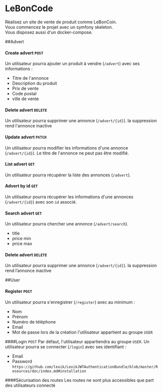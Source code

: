 # LeBonCode
Réalisez un site de vente de produit comme LeBonCoin.  
Vous commencez le projet avec un symfony skeleton.  
Vous disposez aussi d'un docker-compose.

##Advert

#### Create advert `POST`
Un utilisateur pourra ajouter un produit à vendre (`/advert`) avec ses informations :
- Titre de l'annonce
- Description du produit
- Prix de vente
- Code postal
- ville de vente
#### Delete advert  `DELETE`
Un utilisateur pourra supprimer une annonce (`/advert/{id}`).
la suppression rend l'annonce inactive
#### Update advert `PATCH`
Un utilisateur pourra modifier les informations d'une annonce (`/advert/{id}`).
Le titre de l'annonce ne peut pas être modifié.
#### List advert `GET`
Un utilisateur pourra récupérer la liste des annonces (`/advert`).
#### Advert by id `GET`
Un utilisateur pourra récupérer les informations d'une annonces (`/advert/{id}`) avec son `id` associé.
#### Search advert `GET`
Un utilisateur pourra chercher une annonce (`/advert/search`).
- title
- price min
- price max

#### Delete advert  `DELETE`
Un utilisateur pourra supprimer une annonce (`/advert/{id}`).
la suppression rend l’annonce inactive

##User

#### Register `POST`
Un utilisateur pourra s'enregistrer (`/register`) avec au minimum :
- Nom
- Prénom
- Numéro de téléphone
- Email
- Mot de passe
lors de la création l'utilisateur appartient au groupe `USER`

####Login `POST`
Par défaut, l'utilisateur appartiendra au groupe `USER`.
Un utilisateur pourra se connecter (`/login`) avec ses identifiant :
- Email
- Password
`https://github.com/lexik/LexikJWTAuthenticationBundle/blob/master/Resources/doc/index.md#installation`

####Sécurisation des routes
Les routes ne sont plus accessibles que part des utilisateurs connecté
